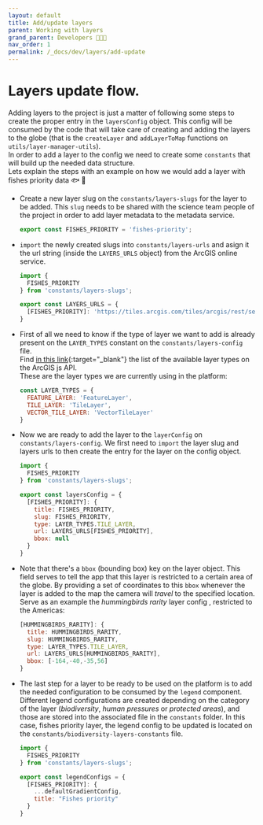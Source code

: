 ```yaml
---
layout: default
title: Add/update layers
parent: Working with layers
grand_parent: Developers 👩🏽‍💻
nav_order: 1
permalink: /_docs/dev/layers/add-update
---
```


# Layers update flow.

Adding layers to the project is just a matter of following some steps to create the proper entry in the `layersConfig` object. This config will be consumed by the code that will take care of creating and adding the layers to the globe (that is the `createLayer` and `addLayerToMap` functions on `utils/layer-manager-utils`).  
In order to add a layer to the config we need to create some `constants` that will build up the needed data structure.  
Lets explain the steps with an example on how we would add a layer with fishes priority data 🐟 🐠

- Create a new layer slug on the `constants/layers-slugs` for the layer to be added. This `slug` needs to be shared with the science team people of the project in order to add layer metadata to the metadata service.  

    ```js
    export const FISHES_PRIORITY = 'fishes-priority';
    ```
- `import` the newly created slugs into `constants/layers-urls` and asign it the url string (inside the `LAYERS_URLS` object) from the ArcGIS online service.
    ```js
    import {
      FISHES_PRIORITY
    } from 'constants/layers-slugs';

    export const LAYERS_URLS = {
      [FISHES_PRIORITY]: 'https://tiles.arcgis.com/tiles/arcgis/rest/services/Global_marine_fish_prioritisation_TL/MapServer'
    }
    ```
- First of all we need to know if the type of layer we want to add is already present on the `LAYER_TYPES` constant on the `constants/layers-config` file.  
Find [in this link](https://developers.arcgis.com/javascript/latest/api-reference/esri-layers-Layer.html){:target="_blank"} the list of the available layer types on the ArcGIS js API.  
These are the layer types we are currently using in the platform:
    ```js
    const LAYER_TYPES = {
      FEATURE_LAYER: 'FeatureLayer',
      TILE_LAYER: 'TileLayer',
      VECTOR_TILE_LAYER: 'VectorTileLayer'
    }
    ```
- Now we are ready to add the layer to the `layerConfig` on `constants/layers-config`. We first need to `import` the layer slug and layers urls to then create the entry for the layer on the config object. 
    ```js
    import {
      FISHES_PRIORITY
    } from 'constants/layers-slugs';

    export const layersConfig = {
      [FISHES_PRIORITY]: {
        title: FISHES_PRIORITY,
        slug: FISHES_PRIORITY,
        type: LAYER_TYPES.TILE_LAYER,
        url: LAYERS_URLS[FISHES_PRIORITY],
        bbox: null
      }
    }
    ```
- Note that there's a `bbox` (bounding box) key on the layer object. This field serves to tell the app that this layer is restricted to a certain area of the globe. By providing a set of coordinates to this `bbox` whenever the layer is added to the map the camera will _travel_ to the specified location. Serve as an example the _hummingbirds rarity_ layer config , restricted to the Americas:
    ```js
    [HUMMINGBIRDS_RARITY]: {
      title: HUMMINGBIRDS_RARITY,
      slug: HUMMINGBIRDS_RARITY,
      type: LAYER_TYPES.TILE_LAYER,
      url: LAYERS_URLS[HUMMINGBIRDS_RARITY],
      bbox: [-164,-40,-35,56]
    }
    ```
- The last step for a layer to be ready to be used on the platform is to add the needed configuration to be consumed by the `legend` component. Different legend configurations are created depending on the category of the layer (_biodiversity_, _human pressures_ or _protected areas_), and those are stored into the associated file in the `constants` folder. In this case, fishes priority layer, the legend config to be updated is located on the `constants/biodiversity-layers-constants` file.
    ```js
    import {
      FISHES_PRIORITY
    } from 'constants/layers-slugs';

    export const legendConfigs = {
      [FISHES_PRIORITY]: {
        ...defaultGradientConfig,
        title: "Fishes priority"
      }
    }
    ```